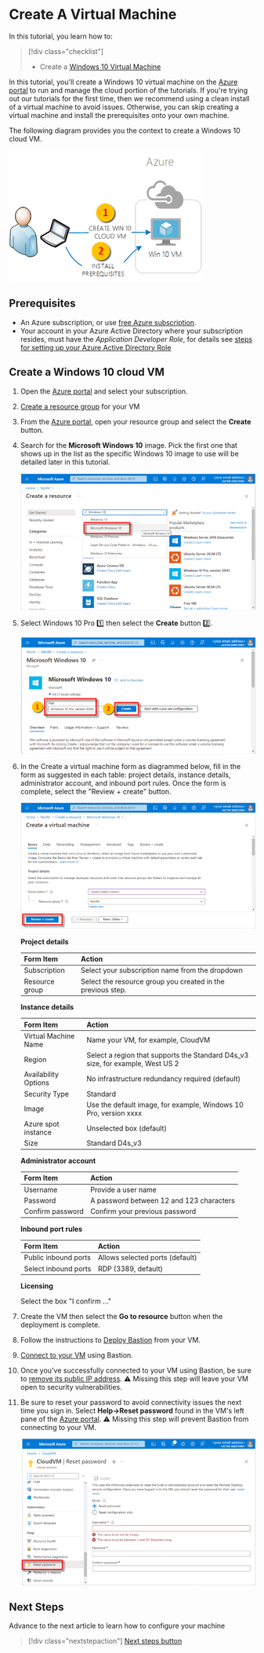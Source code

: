 # Create A Virtual Machine

In this tutorial, you learn how to:
> [!div class="checklist"]
>
> - Create a [Windows 10 Virtual Machine](https://docs.microsoft.com/en-us/azure/virtual-machines/windows/quick-create-portal)

In this tutorial, you'll create a Windows 10 virtual machine on the [Azure portal](http://portal.azure.com) to run and manage the cloud portion of the tutorials. If you're trying out our tutorials for the first time, then we recommend using a clean install of a virtual machine to avoid issues. Otherwise, you can skip creating a virtual machine and install the prerequisites onto your own machine.

The following diagram provides you the context to create a Windows 10 cloud VM.

![diagram of the VMs used for setting up the CVP environment]

## Prerequisites

- An Azure subscription, or use [free Azure subscription](https://azure.microsoft.com/en-us/free).
- Your account in your Azure Active Directory where your subscription resides, must have the *Application Developer Role*, for details see [steps for setting up your Azure Active Directory Role](https://learn.microsoft.com/en-us/azure/active-directory/fundamentals/active-directory-users-assign-role-azure-portal?context=%2Fazure%2Factive-directory%2Froles%2Fcontext%2Fugr-context)

## Create a Windows 10 cloud VM

1. Open the [Azure portal](http://portal.azure.com) and select your subscription.
1. [Create a resource group](https://docs.microsoft.com/azure/azure-resource-manager/management/manage-resource-groups-portal#create-resource-groups) for your VM
1. From the [Azure portal](http://portal.azure.com), open your resource group and select the **Create** button.

1. Search for the **Microsoft Windows 10** image. Pick the first one that shows up in the list as the specific Windows 10 image to use will be detailed later in this tutorial.

    ![find resource in Azure portal]

1. Select Windows 10 Pro 1️⃣ then select the **Create** button 2️⃣.

    ![creating the Windows 10 resource in the Azure portal]

1. In the Create a virtual machine form as diagrammed below, fill in the form as suggested in each table: project details, instance details, administrator account, and inbound port rules. Once the form is complete, select the "Review + create" button.

    ![configuring a Windows 10 resource in the Azure portal]

    **Project details**

    |Form Item  |Action  |
    |---------|---------|
    |Subscription     | Select your subscription name from the dropdown        |
    |Resource group     | Select the resource group you created in the previous step.        |

    **Instance details**

    |Form Item  |Action  |
    |---------|---------|
    |Virtual Machine Name     | Name your VM, for example, CloudVM |
    |Region     | Select a region that supports the Standard D4s_v3 size, for example, West US 2 |
    |Availability Options     | No infrastructure redundancy required (default)        |
    |Security Type     | Standard        |
    |Image     | Use the default image, for example, Windows 10 Pro, version xxxx|
    |Azure spot instance     | Unselected box (default) |
    |Size     |Standard D4s_v3  |

    **Administrator account**

    |Form Item  |Action  |
    |---------|---------|
    |Username     | Provide a user name |
    |Password     | A password between 12 and 123 characters        |
    |Confirm password     | Confirm your previous password |

    **Inbound port rules**

    |Form Item  |Action  |
    |---------|---------|
    |Public inbound ports     | Allows selected ports (default) |
    |Select inbound ports     | RDP (3389, default) |

    **Licensing**

    Select the box "I confirm ..."

1. Create the VM then select the **Go to resource** button when the deployment is complete.
1. Follow the instructions to [Deploy Bastion](https://docs.microsoft.com/en-us/azure/bastion/quickstart-host-portal) from your VM.
1. [Connect to your VM](https://docs.microsoft.com/en-us/azure/bastion/quickstart-host-portal#createvmset) using Bastion.
1. Once you've successfully connected to your VM using Bastion, be sure to [remove its public IP address](https://docs.microsoft.com/azure/bastion/quickstart-host-portal#remove). ⚠️ Missing this step will leave your VM open to security vulnerabilities.
1. Be sure to reset your password to avoid connectivity issues the next time you sign in. Select **Help->Reset password** found in the VM's left pane of the [Azure portal](http://portal.azure.com). ⚠️ Missing this step will prevent Bastion from connecting to your VM.

    ![password reset]

## Next Steps

Advance to the next article to learn how to configure your machine
> [!div class="nextstepaction"]
> [Next steps button][lnk_next_steps]

<!-- link -->

[lnk_ps_session]: https://docs.microsoft.com/visualstudio/ide/reference/command-prompt-powershell?view=vs-2022#developer-powershell
[lnk_vm_creation]: https://docs.microsoft.com/en-us/azure/virtual-machines/windows/quick-create-portal
[lnk_azure_portal]: http://portal.azure.com
[lnk_git]: https://git-scm.com/download/win
[lnk_dotnet]: https://dotnet.microsoft.com/en-us/download/dotnet/sdk-for-vs-code?utm_source=vs-code&amp;utm_medium=referral&amp;utm_campaign=sdk-install
[lnk_visualstudio]: https://code.visualstudio.com/Download
[lnk_csharp_vscode]: https://marketplace.visualstudio.com/items?itemName=ms-dotnettools.csharp
[lnk_ps_vscode]: https://marketplace.visualstudio.com/items?itemName=ms-vscode.PowerShell
[lnk_deploy_bastion]: https://docs.microsoft.com/en-us/azure/bastion/quickstart-host-portal
[lnk_connect_your_VM]: https://docs.microsoft.com/en-us/azure/bastion/quickstart-host-portal#createvmset
[lnk_remove_publicIP_address]: https://docs.microsoft.com/azure/bastion/quickstart-host-portal#remove
[lnk_next_steps]: tutorial-claimsprovider.md

<!-- images -->

[diagram of the VMs used for setting up the CVP environment]: media/tutorial-prerequisites/installprereq.png
[configuring a resource group in the Azure portal]: media/tutorial-prerequisites/resourcegroupform.png
[adding a resource to a resource group in the Azure portal]: media/tutorial-prerequisites/addresource.png
[find resource in Azure portal]: media/tutorial-prerequisites/newwin10.png
[creating the Windows 10 resource in the Azure portal]: media/tutorial-prerequisites/createvm.png
[configuring a Windows 10 resource in the Azure portal]: media/tutorial-prerequisites/win10form_1.png
[deploying the Windows 10 VM in the Azure portal]: media/tutorial-prerequisites/win10deploymentcomplete.png
[deploy bastion]: media/tutorial-prerequisites/deploybastion.png
[bastion]: media/tutorial-prerequisites/bastion.png
[password reset]: media/tutorial-prerequisites/passwordreset.png
